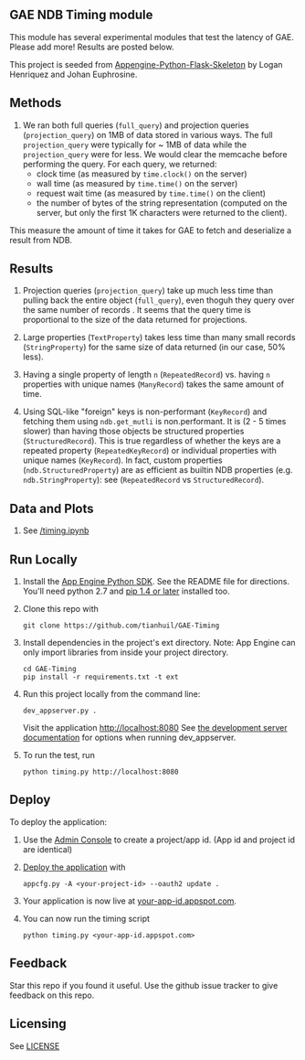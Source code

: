 ## GAE NDB Timing module

This module has several experimental modules that test the latency of GAE.  Please add more!  Results are posted below.

This project is seeded from [Appengine-Python-Flask-Skeleton](https://github.com/tianhuil/GAE-Timing) by Logan Henriquez and Johan Euphrosine.

## Methods

1. We ran both full queries (`full_query`) and projection queries (`projection_query`) on 1MB of data stored in various ways.  The full `projection_query` were typically for ~ 1MB of data while the `projection_query` were for less.  We would clear the memcache before performing the query.  For each query, we returned:
   - clock time (as measured by `time.clock()` on the server)
   - wall time (as measured by `time.time()` on the server)
   - request wait time (as measured by `time.time()` on the client)
   - the number of bytes of the string representation (computed on the server, but only the first 1K characters were returned to the client).

This measure the amount of time it takes for GAE to fetch and deserialize a result from NDB.

## Results

1. Projection queries (`projection_query`) take up much less time than pulling back the entire object (`full_query`), even thoguh they query over the same number of records .  It seems that the query time is proportional to the size of the data returned for projections.

1. Large properties (`TextProperty`) takes less time than many small records (`StringProperty`) for the same size of data returned (in our case, 50% less).

1. Having a single property of length `n` (`RepeatedRecord`) vs. having `n` properties with unique names (`ManyRecord`) takes the same amount of time.

1. Using SQL-like "foreign" keys is non-performant (`KeyRecord`) and fetching them using `ndb.get_mutli` is non.performant.  It is (2 - 5 times slower) than having those objects be structured properties (`StructuredRecord`).  This is true regardless of whether the keys are a repeated property (`RepeatedKeyRecord`) or individual properties with unique names (`KeyRecord`).  In fact, custom properties (`ndb.StructuredProperty`) are as efficient as builtin NDB properties (e.g. `ndb.StringProperty`): see (`RepeatedRecord` vs `StructuredRecord`).

## Data and Plots
1. See [/timing.ipynb](timing.ipynb)

## Run Locally
1. Install the [App Engine Python SDK](https://developers.google.com/appengine/downloads).
See the README file for directions. You'll need python 2.7 and [pip 1.4 or later](http://www.pip-installer.org/en/latest/installing.html) installed too.

1. Clone this repo with

   ```
   git clone https://github.com/tianhuil/GAE-Timing
   ```
1. Install dependencies in the project's ext directory.
   Note: App Engine can only import libraries from inside your project directory.

   ```
   cd GAE-Timing
   pip install -r requirements.txt -t ext
   ```
1. Run this project locally from the command line:

   ```
   dev_appserver.py .
   ```

   Visit the application [http://localhost:8080](http://localhost:8080)
   See [the development server documentation](https://developers.google.com/appengine/docs/python/tools/devserver) for options when running dev_appserver.

1. To run the test, run

   ```
   python timing.py http://localhost:8080
   ```

## Deploy
To deploy the application:

1. Use the [Admin Console](https://console.developers.google.com) to create a
   project/app id. (App id and project id are identical)
1. [Deploy the
   application](https://developers.google.com/appengine/docs/python/tools/uploadinganapp) with

   ```
   appcfg.py -A <your-project-id> --oauth2 update .
   ```
1. Your application is now live at [your-app-id.appspot.com](your-app-id.appspot.com).

1. You can now run the timing script
   ```
   python timing.py <your-app-id.appspot.com>
   ```

## Feedback
Star this repo if you found it useful. Use the github issue tracker to give
feedback on this repo.

## Licensing
See [LICENSE](LICENSE)

